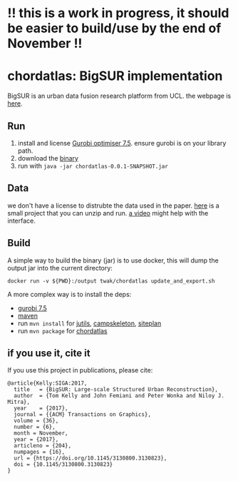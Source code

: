 # !! this is a work in progress, it should be easier to build/use by the end of November !!

# chordatlas: BigSUR implementation

BigSUR is an urban data fusion research platform from UCL. the webpage is [here](http://geometry.cs.ucl.ac.uk/projects/2017/bigsur/).

## Run

1. install and license [Gurobi optimiser 7.5](http://www.gurobi.com/downloads/gurobi-optimizer). ensure gurobi is on your library path.
2. download the [binary]()
3. run with `java -jar chordatlas-0.0.1-SNAPSHOT.jar`

## Data

we don't have a license to distrubte the data used in the paper. [here]() is a small project that you can unzip and run. [a video]() might help with the interface.

## Build

A simple way to build the binary (jar) is to use docker, this will dump the output jar into the current directory:
```
docker run -v ${PWD}:/output twak/chordatlas update_and_export.sh
```

A more complex way is to install the deps:
- [gurobi 7.5](http://www.gurobi.com/downloads/gurobi-optimizer)
- [maven](https://maven.apache.org/)
- run `mvn install` for [jutils](https://github.com/twak/jutils), [campskeleton](https://github.com/twak/campskeleton), [siteplan](https://github.com/twak/siteplan)
- run `mvn package` for [chordatlas]()

## if you use it, cite it

If you use this project in publications, please cite:
```
@article{Kelly:SIGA:2017,
  title   = {BigSUR: Large-scale Structured Urban Reconstruction},
  author  = {Tom Kelly and John Femiani and Peter Wonka and Niloy J. Mitra},
  year    = {2017},
  journal = {{ACM} Transactions on Graphics},
  volume = {36},
  number = {6},
  month = November,
  year = {2017},
  articleno = {204},
  numpages = {16},
  url = {https://doi.org/10.1145/3130800.3130823},
  doi = {10.1145/3130800.3130823}
}
```

